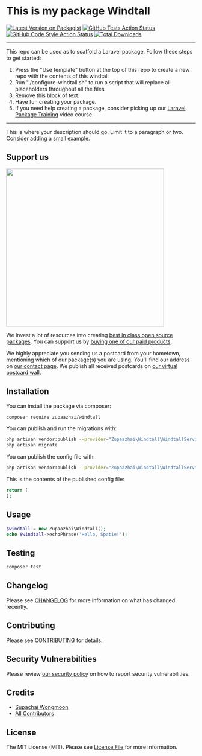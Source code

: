 # This is my package Windtall

[![Latest Version on Packagist](https://img.shields.io/packagist/v/zupaazhai/windtall.svg?style=flat-square)](https://packagist.org/packages/zupaazhai/windtall)
[![GitHub Tests Action Status](https://img.shields.io/github/workflow/status/zupaazhai/windtall/run-tests?label=tests)](https://github.com/zupaazhai/windtall/actions?query=workflow%3Arun-tests+branch%3Amain)
[![GitHub Code Style Action Status](https://img.shields.io/github/workflow/status/zupaazhai/windtall/Check%20&%20fix%20styling?label=code%20style)](https://github.com/zupaazhai/windtall/actions?query=workflow%3A"Check+%26+fix+styling"+branch%3Amain)
[![Total Downloads](https://img.shields.io/packagist/dt/zupaazhai/windtall.svg?style=flat-square)](https://packagist.org/packages/zupaazhai/windtall)

---
This repo can be used as to scaffold a Laravel package. Follow these steps to get started:

1. Press the "Use template" button at the top of this repo to create a new repo with the contents of this windtall
2. Run "./configure-windtall.sh" to run a script that will replace all placeholders throughout all the files
3. Remove this block of text.
4. Have fun creating your package.
5. If you need help creating a package, consider picking up our <a href="https://laravelpackage.training">Laravel Package Training</a> video course.
---

This is where your description should go. Limit it to a paragraph or two. Consider adding a small example.

## Support us

[<img src="https://github-ads.s3.eu-central-1.amazonaws.com/windtall.jpg?t=1" width="419px" />](https://spatie.be/github-ad-click/windtall)

We invest a lot of resources into creating [best in class open source packages](https://spatie.be/open-source). You can support us by [buying one of our paid products](https://spatie.be/open-source/support-us).

We highly appreciate you sending us a postcard from your hometown, mentioning which of our package(s) you are using. You'll find our address on [our contact page](https://spatie.be/about-us). We publish all received postcards on [our virtual postcard wall](https://spatie.be/open-source/postcards).

## Installation

You can install the package via composer:

```bash
composer require zupaazhai/windtall
```

You can publish and run the migrations with:

```bash
php artisan vendor:publish --provider="Zupaazhai\Windtall\WindtallServiceProvider" --tag="windtall-migrations"
php artisan migrate
```

You can publish the config file with:
```bash
php artisan vendor:publish --provider="Zupaazhai\Windtall\WindtallServiceProvider" --tag="windtall-config"
```

This is the contents of the published config file:

```php
return [
];
```

## Usage

```php
$windtall = new Zupaazhai\Windtall();
echo $windtall->echoPhrase('Hello, Spatie!');
```

## Testing

```bash
composer test
```

## Changelog

Please see [CHANGELOG](CHANGELOG.md) for more information on what has changed recently.

## Contributing

Please see [CONTRIBUTING](.github/CONTRIBUTING.md) for details.

## Security Vulnerabilities

Please review [our security policy](../../security/policy) on how to report security vulnerabilities.

## Credits

- [Supachai Wongmoon](https://github.com/zupaazhai)
- [All Contributors](../../contributors)

## License

The MIT License (MIT). Please see [License File](LICENSE.md) for more information.
